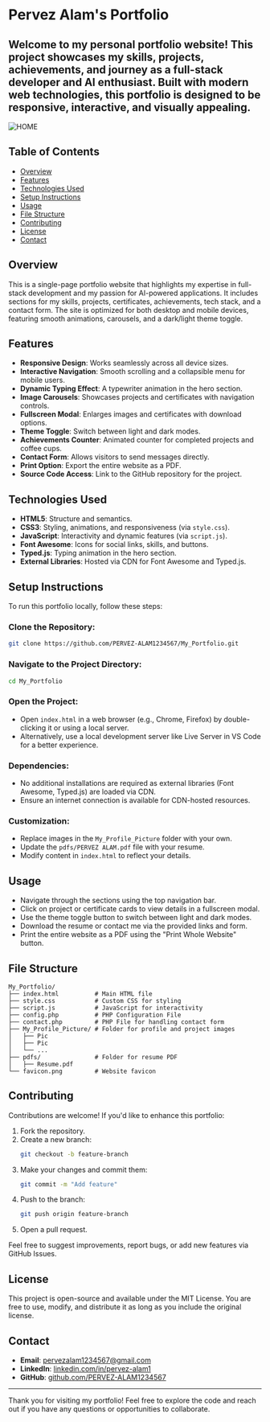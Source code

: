 # Pervez Alam's Portfolio

Welcome to my personal portfolio website! This project showcases my skills, projects, achievements, and journey as a full-stack developer and AI enthusiast. Built with modern web technologies, this portfolio is designed to be responsive, interactive, and visually appealing.
---
![HOME](https://github.com/user-attachments/assets/5f14c83e-22fb-433e-9eb8-e28d3e879874)
## Table of Contents
- [Overview](#overview)
- [Features](#features)
- [Technologies Used](#technologies-used)
- [Setup Instructions](#setup-instructions)
- [Usage](#usage)
- [File Structure](#file-structure)
- [Contributing](#contributing)
- [License](#license)
- [Contact](#contact)

## Overview
This is a single-page portfolio website that highlights my expertise in full-stack development and my passion for AI-powered applications. It includes sections for my skills, projects, certificates, achievements, tech stack, and a contact form. The site is optimized for both desktop and mobile devices, featuring smooth animations, carousels, and a dark/light theme toggle.

## Features
- **Responsive Design**: Works seamlessly across all device sizes.
- **Interactive Navigation**: Smooth scrolling and a collapsible menu for mobile users.
- **Dynamic Typing Effect**: A typewriter animation in the hero section.
- **Image Carousels**: Showcases projects and certificates with navigation controls.
- **Fullscreen Modal**: Enlarges images and certificates with download options.
- **Theme Toggle**: Switch between light and dark modes.
- **Achievements Counter**: Animated counter for completed projects and coffee cups.
- **Contact Form**: Allows visitors to send messages directly.
- **Print Option**: Export the entire website as a PDF.
- **Source Code Access**: Link to the GitHub repository for the project.

## Technologies Used
- **HTML5**: Structure and semantics.
- **CSS3**: Styling, animations, and responsiveness (via `style.css`).
- **JavaScript**: Interactivity and dynamic features (via `script.js`).
- **Font Awesome**: Icons for social links, skills, and buttons.
- **Typed.js**: Typing animation in the hero section.
- **External Libraries**: Hosted via CDN for Font Awesome and Typed.js.

## Setup Instructions
To run this portfolio locally, follow these steps:

### Clone the Repository:
```bash
git clone https://github.com/PERVEZ-ALAM1234567/My_Portfolio.git
```

### Navigate to the Project Directory:
```bash
cd My_Portfolio
```

### Open the Project:
- Open `index.html` in a web browser (e.g., Chrome, Firefox) by double-clicking it or using a local server.
- Alternatively, use a local development server like Live Server in VS Code for a better experience.

### Dependencies:
- No additional installations are required as external libraries (Font Awesome, Typed.js) are loaded via CDN.
- Ensure an internet connection is available for CDN-hosted resources.

### Customization:
- Replace images in the `My_Profile_Picture` folder with your own.
- Update the `pdfs/PERVEZ ALAM.pdf` file with your resume.
- Modify content in `index.html` to reflect your details.

## Usage
- Navigate through the sections using the top navigation bar.
- Click on project or certificate cards to view details in a fullscreen modal.
- Use the theme toggle button to switch between light and dark modes.
- Download the resume or contact me via the provided links and form.
- Print the entire website as a PDF using the "Print Whole Website" button.

## File Structure
```
My_Portfolio/
├── index.html          # Main HTML file
├── style.css           # Custom CSS for styling
├── script.js           # JavaScript for interactivity
├── config.php          # PHP Configuration File
├── contact.php         # PHP File for handling contact form 
├── My_Profile_Picture/ # Folder for profile and project images
│   ├── Pic
│   ├── Pic
│   └── ...
├── pdfs/               # Folder for resume PDF
│   ├── Resume.pdf
└── favicon.png         # Website favicon
```

## Contributing
Contributions are welcome! If you'd like to enhance this portfolio:

1. Fork the repository.
2. Create a new branch:
   ```bash
   git checkout -b feature-branch
   ```
3. Make your changes and commit them:
   ```bash
   git commit -m "Add feature"
   ```
4. Push to the branch:
   ```bash
   git push origin feature-branch
   ```
5. Open a pull request.

Feel free to suggest improvements, report bugs, or add new features via GitHub Issues.

## License
This project is open-source and available under the MIT License. You are free to use, modify, and distribute it as long as you include the original license.

## Contact
- **Email**: [pervezalam1234567@gmail.com](mailto:pervezalam1234567@gmail.com)
- **LinkedIn**: [linkedin.com/in/pervez-alam1](https://linkedin.com/in/pervez-alam1)
- **GitHub**: [github.com/PERVEZ-ALAM1234567](https://github.com/PERVEZ-ALAM1234567)

---
Thank you for visiting my portfolio! Feel free to explore the code and reach out if you have any questions or opportunities to collaborate.
